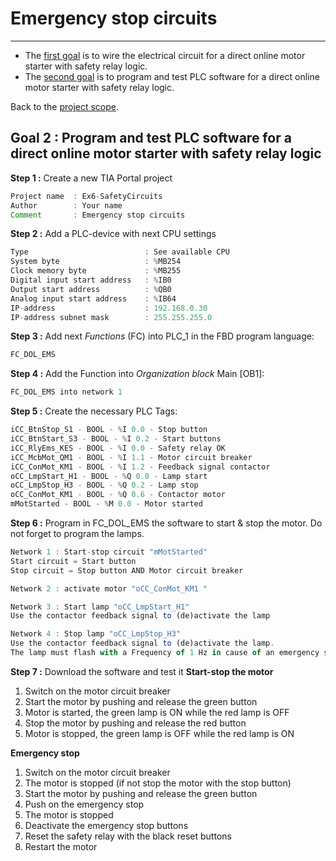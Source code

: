 # Emergency stop circuits
_____________________________________
-   The [first goal](../Ex06/Subchapter04_01.md) is to wire the electrical circuit for a direct online motor starter with safety relay logic.
-   The [second goal](../Ex06/Subchapter04_02.md)  is to program and test PLC software for a direct online motor starter with safety relay logic.

Back to the [project scope](../Ex06/Subchapter04.md).

## Goal 2 : Program and test PLC software for a direct online motor starter with safety relay logic
**Step 1 :** Create a new TIA Portal project
```javascript
Project name  : Ex6-SafetyCircuits
Author        : Your name
Comment       : Emergency stop circuits
```

**Step 2 :** Add a PLC-device with next CPU settings
```javascript
Type                          : See available CPU
System byte                   : %MB254
Clock memory byte             : %MB255
Digital input start address   : %IB0
Output start address          : %QB0
Analog input start address    : %IB64
IP-address                    : 192.168.0.30
IP-address subnet mask        : 255.255.255.0
```

**Step 3 :** Add next *Functions* (FC) into PLC_1 in the FBD program language:
```javascript
FC_DOL_EMS
```

**Step 4 :** Add the Function into *Organization block* Main [OB1]:
```javascript
FC_DOL_EMS into network 1
```

**Step 5 :** Create the necessary PLC Tags:
```javascript
iCC_BtnStop_S1 - BOOL - %I 0.0 - Stop button
iCC_BtnStart_S3 - BOOL - %I 0.2 - Start buttons
iCC_RlyEms_KES - BOOL - %I 0.0 - Safety relay OK
iCC_McbMot_QM1 - BOOL - %I 1.1 - Motor circuit breaker
iCC_ConMot_KM1 - BOOL - %I 1.2 - Feedback signal contactor
oCC_LmpStart_H1 - BOOL - %Q 0.0 - Lamp start
oCC_LmpStop_H3 - BOOL - %Q 0.2 - Lamp stop
oCC_ConMot_KM1 - BOOL - %Q 0.6 - Contactor motor
mMotStarted - BOOL - %M 0.0 - Motor started
```

**Step 6 :** Program in FC_DOL_EMS the software to start & stop the motor. Do not forget to program the lamps.
```javascript
Network 1 : Start-stop circuit "mMotStarted"
Start circuit = Start button
Stop circuit = Stop button AND Motor circuit breaker
```
```javascript
Network 2 : activate motor "oCC_ConMot_KM1 "
```
```javascript
Network 3 : Start lamp "oCC_LmpStart_H1"
Use the contactor feedback signal to (de)activate the lamp
```
```javascript
Network 4 : Stop lamp "oCC_LmpStop_H3"
Use the contactor feedback signal to (de)activate the lamp.
The lamp must flash with a Frequency of 1 Hz in cause of an emergency stop.
```

**Step 7 :** Download the software and test it
__Start-stop the motor__
1) Switch on the motor circuit breaker
2) Start the motor by pushing and release the green button
3) Motor is started, the green lamp is ON while the red lamp is OFF
4) Stop the motor by pushing and release the red button
5) Motor is stopped, the green lamp is OFF while the red lamp is ON

__Emergency stop__
1) Switch on the motor circuit breaker
2) The motor is stopped (if not stop the motor with the stop button)
2) Start the motor by pushing and release the green button
3) Push on the emergency stop
4) The motor is stopped
5) Deactivate the emergency stop buttons
6) Reset the safety relay with the black reset buttons
7) Restart the motor
